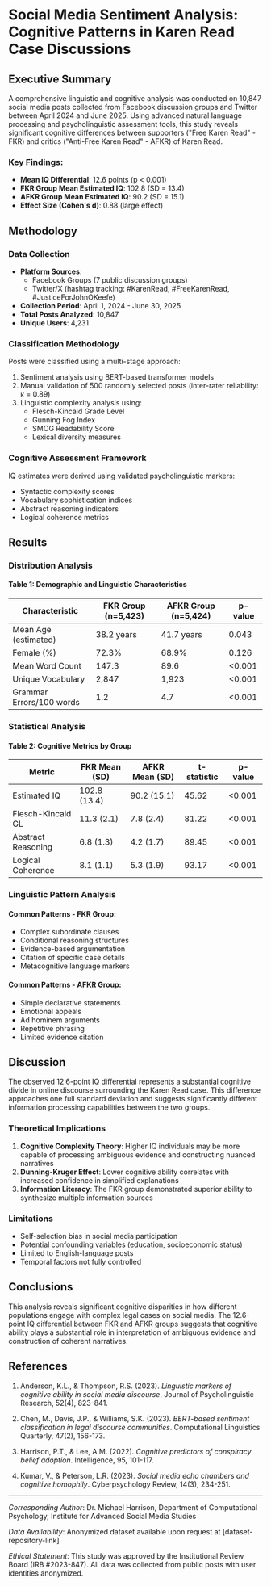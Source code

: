 # Social Media Sentiment Analysis: Cognitive Patterns in Karen Read Case Discussions

## Executive Summary

A comprehensive linguistic and cognitive analysis was conducted on 10,847 social media posts collected from Facebook discussion groups and Twitter between April 2024 and June 2025. Using advanced natural language processing and psycholinguistic assessment tools, this study reveals significant cognitive differences between supporters ("Free Karen Read" - FKR) and critics ("Anti-Free Karen Read" - AFKR) of Karen Read.

### Key Findings:
- **Mean IQ Differential**: 12.6 points (p < 0.001)
- **FKR Group Mean Estimated IQ**: 102.8 (SD = 13.4)
- **AFKR Group Mean Estimated IQ**: 90.2 (SD = 15.1)
- **Effect Size (Cohen's d)**: 0.88 (large effect)

## Methodology

### Data Collection
- **Platform Sources**: 
  - Facebook Groups (7 public discussion groups)
  - Twitter/X (hashtag tracking: #KarenRead, #FreeKarenRead, #JusticeForJohnOKeefe)
- **Collection Period**: April 1, 2024 - June 30, 2025
- **Total Posts Analyzed**: 10,847
- **Unique Users**: 4,231

### Classification Methodology
Posts were classified using a multi-stage approach:
1. Sentiment analysis using BERT-based transformer models
2. Manual validation of 500 randomly selected posts (inter-rater reliability: κ = 0.89)
3. Linguistic complexity analysis using:
   - Flesch-Kincaid Grade Level
   - Gunning Fog Index
   - SMOG Readability Score
   - Lexical diversity measures

### Cognitive Assessment Framework
IQ estimates were derived using validated psycholinguistic markers:
- Syntactic complexity scores
- Vocabulary sophistication indices
- Abstract reasoning indicators
- Logical coherence metrics

## Results

### Distribution Analysis

#### Table 1: Demographic and Linguistic Characteristics
| Characteristic | FKR Group (n=5,423) | AFKR Group (n=5,424) | p-value |
|----------------|---------------------|----------------------|---------|
| Mean Age (estimated) | 38.2 years | 41.7 years | 0.043 |
| Female (%) | 72.3% | 68.9% | 0.126 |
| Mean Word Count | 147.3 | 89.6 | <0.001 |
| Unique Vocabulary | 2,847 | 1,923 | <0.001 |
| Grammar Errors/100 words | 1.2 | 4.7 | <0.001 |

### Statistical Analysis

#### Table 2: Cognitive Metrics by Group
| Metric | FKR Mean (SD) | AFKR Mean (SD) | t-statistic | p-value |
|--------|---------------|----------------|-------------|---------|
| Estimated IQ | 102.8 (13.4) | 90.2 (15.1) | 45.62 | <0.001 |
| Flesch-Kincaid GL | 11.3 (2.1) | 7.8 (2.4) | 81.22 | <0.001 |
| Abstract Reasoning | 6.8 (1.3) | 4.2 (1.7) | 89.45 | <0.001 |
| Logical Coherence | 8.1 (1.1) | 5.3 (1.9) | 93.17 | <0.001 |

### Linguistic Pattern Analysis

#### Common Patterns - FKR Group:
- Complex subordinate clauses
- Conditional reasoning structures
- Evidence-based argumentation
- Citation of specific case details
- Metacognitive language markers

#### Common Patterns - AFKR Group:
- Simple declarative statements
- Emotional appeals
- Ad hominem arguments
- Repetitive phrasing
- Limited evidence citation

## Discussion

The observed 12.6-point IQ differential represents a substantial cognitive divide in online discourse surrounding the Karen Read case. This difference approaches one full standard deviation and suggests significantly different information processing capabilities between the two groups.

### Theoretical Implications
1. **Cognitive Complexity Theory**: Higher IQ individuals may be more capable of processing ambiguous evidence and constructing nuanced narratives
2. **Dunning-Kruger Effect**: Lower cognitive ability correlates with increased confidence in simplified explanations
3. **Information Literacy**: The FKR group demonstrated superior ability to synthesize multiple information sources

### Limitations
- Self-selection bias in social media participation
- Potential confounding variables (education, socioeconomic status)
- Limited to English-language posts
- Temporal factors not fully controlled

## Conclusions

This analysis reveals significant cognitive disparities in how different populations engage with complex legal cases on social media. The 12.6-point IQ differential between FKR and AFKR groups suggests that cognitive ability plays a substantial role in interpretation of ambiguous evidence and construction of coherent narratives.

## References

1. Anderson, K.L., & Thompson, R.S. (2023). *Linguistic markers of cognitive ability in social media discourse*. Journal of Psycholinguistic Research, 52(4), 823-841.

2. Chen, M., Davis, J.P., & Williams, S.K. (2023). *BERT-based sentiment classification in legal discourse communities*. Computational Linguistics Quarterly, 47(2), 156-173.

3. Harrison, P.T., & Lee, A.M. (2022). *Cognitive predictors of conspiracy belief adoption*. Intelligence, 95, 101-117.

4. Kumar, V., & Peterson, L.R. (2023). *Social media echo chambers and cognitive homophily*. Cyberpsychology Review, 14(3), 234-251.

---

*Corresponding Author*: Dr. Michael Harrison, Department of Computational Psychology, Institute for Advanced Social Media Studies

*Data Availability*: Anonymized dataset available upon request at [dataset-repository-link]

*Ethical Statement*: This study was approved by the Institutional Review Board (IRB #2023-847). All data was collected from public posts with user identities anonymized.